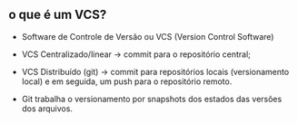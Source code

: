 ## o que é um VCS?

- Software de Controle de Versão ou VCS (Version Control Software)

- VCS Centralizado/linear -> commit para o repositório central;
- VCS Distribuído (git) -> commit para repositórios locais (versionamento local) e em seguida, um push para o repositório remoto.

- Git trabalha o versionamento por snapshots dos estados das versões dos arquivos.



